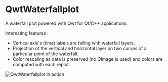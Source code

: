 # QwtWaterfallplot
A waterfall plot powered with Qwt for Qt/C++ applications.

Interesting features :
- Vertical axis's (time) labels are falling with waterfall layers.
- Projection of the vertical and horizontal layer on two curves of a particular point of the waterfall.
- Color rescaling as data is preserved (no QImage is used) and colors are computed with each replot.

![QwtWaterfallplot in action](https://mmzoughi.files.wordpress.com/2020/01/qwtwaterfallplot.png?w=840)
